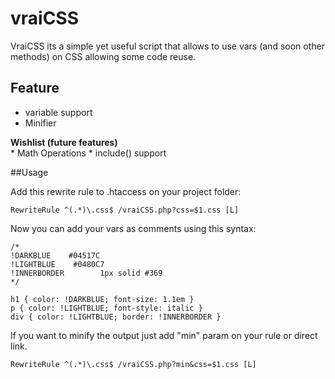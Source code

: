 vraiCSS
=========

VraiCSS its a simple yet useful script that allows to use vars (and soon other methods) on CSS allowing some code reuse.


Feature
---
   - variable support
   - Minifier
   
   
   **Wishlist (future features)**  
    * Math Operations
    * include() support
 

##Usage

Add this rewrite rule to .htaccess on your project folder:

    RewriteRule ^(.*)\.css$ /vraiCSS.php?css=$1.css [L]
    

Now you can add your vars as comments using this syntax:
    

    /*
    !DARKBLUE    #04517C
    !LIGHTBLUE    #0480C7
    !INNERBORDER        1px solid #369
    */

    h1 { color: !DARKBLUE; font-size: 1.1em }
    p { color: !LIGHTBLUE; font-style: italic }
    div { color: !LIGHTBLUE; border: !INNERBORDER }

If you want to minify the output just add "min" param on your rule or direct link.
    
    RewriteRule ^(.*)\.css$ /vraiCSS.php?min&css=$1.css [L]
    
